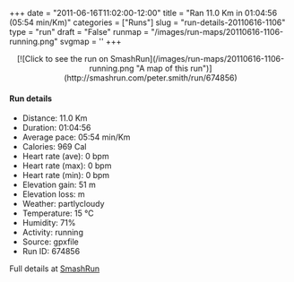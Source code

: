 +++
date = "2011-06-16T11:02:00-12:00"
title = "Ran 11.0 Km in 01:04:56 (05:54 min/Km)"
categories = ["Runs"]
slug = "run-details-20110616-1106"
type = "run"
draft = "False"
runmap = "/images/run-maps/20110616-1106-running.png"
svgmap = '<polyline points="100 45, 99 44, 95 47, 92 48, 91 51, 86 54, 72 54, 71 54, 65 55, 61 59, 54 64, 53 66, 50 67, 50 68, 42 71, 41 71, 40 71, 36 65, 34 64, 33 62, 27 63, 22 64, 16 62, 8 54, 1 47, 0 46, 3 44, 10 42, 15 39, 20 39, 22 38, 30 30, 41 29, 43 29, 50 34, 58 36, 64 35, 69 36, 80 34, 85 35, 87 36, 89 34, 90 35, 92 39, 94 40, 96 40, 97 41, 99 42, 100 44">'
+++



<!--more-->

<center>
[![Click to see the run on SmashRun](/images/run-maps/20110616-1106-running.png "A map of this run")](http://smashrun.com/peter.smith/run/674856)
</center>

#### Run details

* Distance: 11.0 Km
* Duration: 01:04:56
* Average pace: 05:54 min/Km
* Calories: 969 Cal
* Heart rate (ave): 0 bpm
* Heart rate (max): 0 bpm
* Heart rate (min): 0 bpm
* Elevation gain: 51 m
* Elevation loss:  m
* Weather: partlycloudy
* Temperature: 15 &deg;C
* Humidity: 71%
* Activity: running
* Source: gpxfile
* Run ID: 674856

Full details at [SmashRun](http://smashrun.com/peter.smith/run/674856)